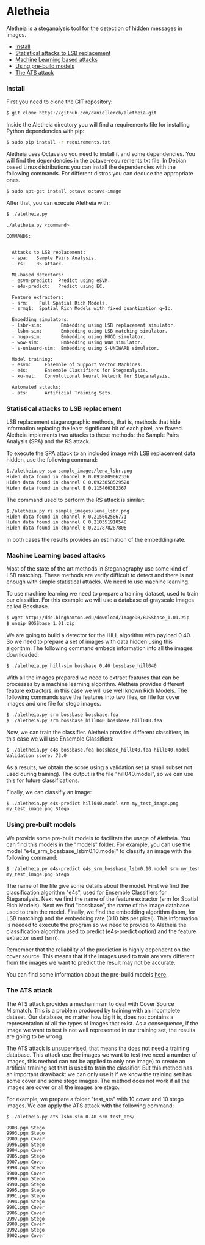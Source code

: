 # Aletheia
Aletheia is a steganalysis tool for the detection of hidden messages in images.


- [Install](#install)
- [Statistical attacks to LSB replacement](#statistical-attacks-to-lsb-replacement)
- [Machine Learning based attacks](#machine-learning-based-attacks)
- [Using pre-build models](#using-pre-built-models)
- [The ATS attack](#the-ats-attack)


### Install

First you need to clone the GIT repository:

```bash
$ git clone https://github.com/daniellerch/aletheia.git
```

Inside the Aletheia directory you will find a requirements file for installing Python dependencies with pip:

```bash
$ sudo pip install -r requirements.txt 
```

Aletheia uses Octave so you need to install it and some dependencies. You will find the dependencies in the octave-requirements.txt file. In Debian based Linux distributions you can install the dependencies with the following commands. For different distros you can deduce the appropriate ones.

```bash
$ sudo apt-get install octave octave-image
```

After that, you can execute Aletheia with:

```bash
$ ./aletheia.py 

./aletheia.py <command>

COMMANDS:


  Attacks to LSB replacement:
  - spa:   Sample Pairs Analysis.
  - rs:    RS attack.

  ML-based detectors:
  - esvm-predict:  Predict using eSVM.
  - e4s-predict:   Predict using EC.

  Feature extractors:
  - srm:    Full Spatial Rich Models.
  - srmq1:  Spatial Rich Models with fixed quantization q=1c.

  Embedding simulators:
  - lsbr-sim:       Embedding using LSB replacement simulator.
  - lsbm-sim:       Embedding using LSB matching simulator.
  - hugo-sim:       Embedding using HUGO simulator.
  - wow-sim:        Embedding using WOW simulator.
  - s-uniward-sim:  Embedding using S-UNIWARD simulator.

  Model training:
  - esvm:     Ensemble of Support Vector Machines.
  - e4s:      Ensemble Classifiers for Steganalysis.
  - xu-net:   Convolutional Neural Network for Steganalysis.

  Automated attacks:
  - ats:      Artificial Training Sets.

```


### Statistical attacks to LSB replacement

LSB replacement staganographic methods, that is, methods that hide information replacing the least significant bit of each pixel, are flawed. Aletheia implements two attacks to these methods: the Sample Pairs Analysis (SPA) and the RS attack.

To execute the SPA attack to an included image with LSB replacement data hidden, use the following command:

```bash
$./aletheia.py spa sample_images/lena_lsbr.png 
Hiden data found in channel R 0.0930809062336
Hiden data found in channel G 0.0923858529528
Hiden data found in channel B 0.115466382367
```

The command used to perform the RS attack is similar:

```bash
$./aletheia.py rs sample_images/lena_lsbr.png 
Hiden data found in channel R 0.215602586771
Hiden data found in channel G 0.210351910548
Hiden data found in channel B 0.217878287806
```

In both cases the results provides an estimation of the embedding rate. 



### Machine Learning based attacks

Most of the state of the art methods in Steganography use some kind of LSB matching. These methods are verify difficult to detect and there is not enough with simple statistical attacks. We need to use machine learning.

To use machine learning we need to prepare a training dataset, used to train our classifier. For this example we will use a database of grayscale images called Bossbase.

```bash
$ wget http://dde.binghamton.edu/download/ImageDB/BOSSbase_1.01.zip
$ unzip BOSSbase_1.01.zip
```

We are going to build a detector for the HILL algorithm with payload 0.40. So we need to prepare a set of images with data hidden using this algorithm. The following command embeds information into all the images downloaded:

```bash
$ ./aletheia.py hill-sim bossbase 0.40 bossbase_hill040 
```

With all the images prepared we need to extract features that can be processes by a machine learning algorithm. Aletheia provides different feature extractors, in this case we will use well known Rich Models. The following commands save the features into two files, on file for cover images and one file for stego images. 

```bash
$ ./aletheia.py srm bossbase bossbase.fea 
$ ./aletheia.py srm bossbase_hill040 bossbase_hill040.fea
```

Now, we can train the classifier. Aletheia provides different classifiers, in this case we will use Ensemble Classifiers:

```bash
$ ./aletheia.py e4s bossbase.fea bossbase_hill040.fea hill040.model
Validation score: 73.0
```

As a results, we obtain the score using a validation set (a small subset not used during training). The output is the file "hill040.model", so we can use this for future classifications.

Finally, we can classifiy an image:

```bash
$ ./aletheia.py e4s-predict hill040.model srm my_test_image.png
my_test_image.png Stego
```


### Using pre-built models

We provide some pre-built models to facilitate the usage of Aletheia. You can find this models in the "models" folder. For example, you can use the model "e4s_srm_bossbase_lsbm0.10.model" to classify an image with the following command:

```bash
$ ./aletheia.py e4s-predict e4s_srm_bossbase_lsbm0.10.model srm my_test_image.png
my_test_image.png Stego
```

The name of the file give some details about the model. First we find the classification algorithm "e4s", used for Ensemble Classifiers for Steganalysis. Next we find the name of the feature extractor (srm for Spatial Rich Models). Next we find "bossbase", the name of the image database used to train the model. Finally, we find the embedding algorithm (lsbm, for LSB matching) and the embedding rate (0.10 bits per pixel). This information is needed to execute the program so we need to provide to Aletheia the classification algorithm used to predict (e4s-predict option) and the feature extractor used (srm).

Remember that the reliability of the prediction is highly dependent on the cover source. This means that if the images used to train are very different from the images we want to predict the result may not be accurate. 

You can find some information about the pre-build models [here](/models/README.md).


### The ATS attack

The ATS attack provides a mechanimsm to deal with Cover Source Mismatch. This is a problem produced by training with an incomplete dataset. Our database, no matter how big it is, does not contains a representation of all the types of images that exist. As a consequence, if the image we want to test is not well represented in our training set, the results are going to be wrong.

The ATS attack is unsupervised, that means tha does not need a training database. This attack use the images we want to test (we need a number of images, this method can not be applied to only one image) to create an artificial training set that is used to train the classifier. But this method has an important drawback: we can only use it if we know the training set has some cover and some stego images. The method does not work if all the images are cover or all the images are stego.

For example, we prepare a folder "test_ats" with 10 cover and 10 stego images. We can apply the ATS attack with the following command: 

```bash
$ ./aletheia.py ats lsbm-sim 0.40 srm test_ats/

9903.pgm Stego
9993.pgm Stego
9909.pgm Cover
9996.pgm Stego
9904.pgm Cover
9905.pgm Stego
9907.pgm Cover
9998.pgm Stego
9900.pgm Cover
9999.pgm Stego
9990.pgm Stego
9995.pgm Stego
9991.pgm Stego
9994.pgm Stego
9901.pgm Cover
9906.pgm Cover
9997.pgm Stego
9908.pgm Cover
9992.pgm Stego
9902.pgm Cover
```









